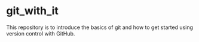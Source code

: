 # git_with_it

This repository is to introduce the basics of git and how to get started using version control with GitHub. 

